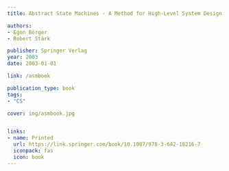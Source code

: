 ```yaml
---
title: Abstract State Machines - A Method for High-Level System Design and Analysis

authors:
- Egon Börger
- Robert Stärk

publisher: Springer Verlag
year: 2003
date: 2003-01-01

link: /asmbook

publication_type: book
tags: 
- "CS"

cover: img/asmbook.jpg


links:
- name: Printed
  url: https://link.springer.com/book/10.1007/978-3-642-18216-7
  iconpack: fas
  icon: book
---
```


